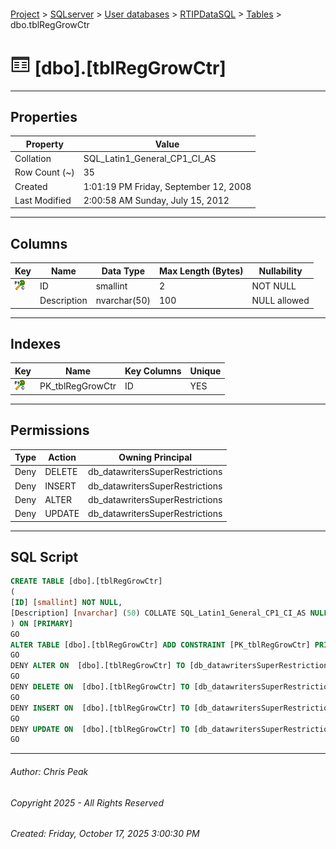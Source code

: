 #### 

[Project](../../../../index.md) > [SQLserver](../../../index.md) > [User databases](../../index.md) > [RTIPDataSQL](../index.md) > [Tables](Tables.md) > dbo.tblRegGrowCtr

# ![Tables](../../../../Images/Table32.png) [dbo].[tblRegGrowCtr]

---

## <a name="#properties"></a>Properties

| Property | Value |
|---|---|
| Collation | SQL_Latin1_General_CP1_CI_AS |
| Row Count (~) | 35 |
| Created | 1:01:19 PM Friday, September 12, 2008 |
| Last Modified | 2:00:58 AM Sunday, July 15, 2012 |


---

## <a name="#columns"></a>Columns

| Key | Name | Data Type | Max Length (Bytes) | Nullability |
|---|---|---|---|---|
| [![Cluster Primary Key PK_tblRegGrowCtr: ID](../../../../Images/pkcluster.png)](#indexes) | ID | smallint | 2 | NOT NULL |
|  | Description | nvarchar(50) | 100 | NULL allowed |


---

## <a name="#indexes"></a>Indexes

| Key | Name | Key Columns | Unique |
|---|---|---|---|
| [![Cluster Primary Key PK_tblRegGrowCtr: ID](../../../../Images/pkcluster.png)](#indexes) | PK_tblRegGrowCtr | ID | YES |


---

## <a name="#permissions"></a>Permissions

| Type | Action | Owning Principal |
|---|---|---|
| Deny | DELETE | db_datawritersSuperRestrictions |
| Deny | INSERT | db_datawritersSuperRestrictions |
| Deny | ALTER | db_datawritersSuperRestrictions |
| Deny | UPDATE | db_datawritersSuperRestrictions |


---

## <a name="#sqlscript"></a>SQL Script

```sql
CREATE TABLE [dbo].[tblRegGrowCtr]
(
[ID] [smallint] NOT NULL,
[Description] [nvarchar] (50) COLLATE SQL_Latin1_General_CP1_CI_AS NULL
) ON [PRIMARY]
GO
ALTER TABLE [dbo].[tblRegGrowCtr] ADD CONSTRAINT [PK_tblRegGrowCtr] PRIMARY KEY CLUSTERED ([ID]) ON [PRIMARY]
GO
DENY ALTER ON  [dbo].[tblRegGrowCtr] TO [db_datawritersSuperRestrictions]
GO
DENY DELETE ON  [dbo].[tblRegGrowCtr] TO [db_datawritersSuperRestrictions]
GO
DENY INSERT ON  [dbo].[tblRegGrowCtr] TO [db_datawritersSuperRestrictions]
GO
DENY UPDATE ON  [dbo].[tblRegGrowCtr] TO [db_datawritersSuperRestrictions]
GO

```


---

###### Author:  Chris Peak

###### Copyright 2025 - All Rights Reserved

###### Created: Friday, October 17, 2025 3:00:30 PM

